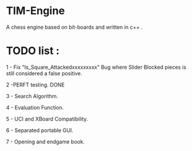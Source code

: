 
TIM-Engine
==========

A chess engine based on bit-boards and written in c++ .

TODO list :
===========

1 - Fix "Is_Square_Attackedxxxxxxxxx" Bug where Slider Blocked pieces is still considered a false positive.

2 -PERFT testing.                                   DONE

3 - Search Algorithm.

4 - Evaluation Function.

5 - UCI and XBoard Compatibility.

6 - Separated portable GUI.

7 - Opening and endgame book.  


